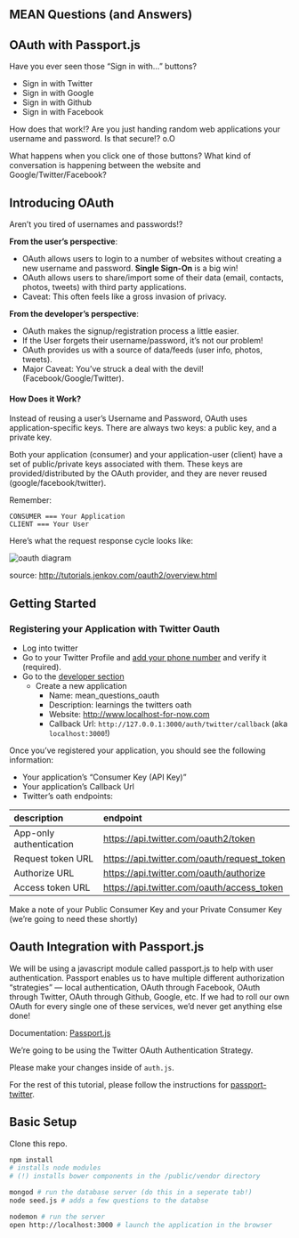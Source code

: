 ## MEAN Questions (and Answers)
## OAuth with Passport.js

Have you ever seen those “Sign in with…” buttons?

- Sign in with Twitter
- Sign in with Google
- Sign in with Github
- Sign in with Facebook

How does that work!? Are you just handing random web applications your username and password. Is that secure!? o.O

What happens when you click one of those buttons? What kind of conversation is happening between the website and Google/Twitter/Facebook?

## Introducing OAuth

Aren’t you tired of usernames and passwords!?

**From the user’s perspective**:

- OAuth allows users to login to a number of websites without creating a new username and password. **Single Sign-On** is a big win!
- OAuth allows users to share/import some of their data (email, contacts, photos, tweets) with third party applications.
- Caveat: This often feels like a gross invasion of privacy.

**From the developer’s perspective**:

- OAuth makes the signup/registration process a little easier.
- If the User forgets their username/password, it’s not our problem!
- OAuth provides us with a source of data/feeds (user info, photos, tweets).
- Major Caveat: You’ve struck a deal with the devil! (Facebook/Google/Twitter).

#### How Does it Work?

Instead of reusing a user’s Username and Password, OAuth uses application-specific keys. There are always two keys: a public key, and a private key.

Both your application (consumer) and your application-user (client) have a set of public/private keys associated with them. These keys are provided/distributed by the OAuth provider, and they are never reused (google/facebook/twitter).

Remember:

``` psuedocode
CONSUMER === Your Application
CLIENT === Your User
```

Here’s what the request response cycle looks like:

![oauth diagram](http://tutorials.jenkov.com/images/oauth2/overview-1.png)

source: http://tutorials.jenkov.com/oauth2/overview.html

## Getting Started
### Registering your Application with Twitter Oauth
- Log into twitter
- Go to your Twitter Profile and [add your phone number](https://twitter.com/settings/add_phone) and verify it (required).
- Go to the [developer section](https://dev.twitter.com/apps)
    - Create a new application
        - Name: mean_questions_oauth
        - Description: learnings the twitters oath
        - Website: http://www.localhost-for-now.com
        - Callback Url: `http://127.0.0.1:3000/auth/twitter/callback` (aka `localhost:3000`!)


Once you’ve registered your application, you should see the following information:

- Your application’s “Consumer Key (API Key)”
- Your application’s Callback Url
- Twitter’s oath endpoints:

| description | endpoint |
| :---------- | :------- |
| App-only authentication | https://api.twitter.com/oauth2/token |
| Request token URL |   https://api.twitter.com/oauth/request_token |
| Authorize URL |   https://api.twitter.com/oauth/authorize |
| Access token URL |    https://api.twitter.com/oauth/access_token |

Make a note of your Public Consumer Key and your Private Consumer Key (we’re going to need these shortly)


## Oauth Integration with Passport.js
We will be using a javascript module called passport.js to help with user authentication. Passport enables us to have multiple different authorization “strategies” — local authentication, OAuth through Facebook, OAuth through Twitter, OAuth through Github, Google, etc. If we had to roll our own OAuth for every single one of these services, we’d never get anything else done!

Documentation: [Passport.js](http://passportjs.org/docs)

We’re going to be using the Twitter OAuth Authentication Strategy.

Please make your changes inside of `auth.js`.

For the rest of this tutorial, please follow the instructions for [passport-twitter](https://github.com/jaredhanson/passport-twitter).

## Basic Setup

Clone this repo.

``` bash
npm install
# installs node modules
# (!) installs bower components in the /public/vendor directory

mongod # run the database server (do this in a seperate tab!)
node seed.js # adds a few questions to the databse

nodemon # run the server
open http://localhost:3000 # launch the application in the browser
```
